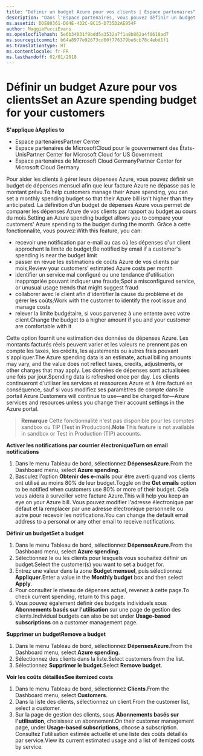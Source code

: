 ```yaml
---
title: "Définir un budget Azure pour vos clients | Espace partenaires"
description: "Dans l'Espace partenaires, vous pouvez définir un budget mensuel par client afin que sa facture Azure ne le surprenne pas à la fin du mois."
ms.assetid: DDE80361-D04E-432C-BC15-D735D2AE954F
author: MaggiePucciEvans
ms.openlocfilehash: 5e6b34031f9bdd5a3532a7f1a8b862a4f0618ad7
ms.sourcegitcommit: b64a8977e92673cd00f776379be6cb78c4ebd1f1
ms.translationtype: HT
ms.contentlocale: fr-FR
ms.lasthandoff: 02/01/2018
---
```

# <a name="set-an-azure-spending-budget-for-your-customers"></a><span data-ttu-id="a7166-103">Définir un budget Azure pour vos clients</span><span class="sxs-lookup"><span data-stu-id="a7166-103">Set an Azure spending budget for your customers</span></span>

**<span data-ttu-id="a7166-104">S'applique à</span><span class="sxs-lookup"><span data-stu-id="a7166-104">Applies to</span></span>**

-  <span data-ttu-id="a7166-105">Espace partenaires</span><span class="sxs-lookup"><span data-stu-id="a7166-105">Partner Center</span></span>
-  <span data-ttu-id="a7166-106">Espace partenaires de MicrosoftCloud pour le gouvernement des États-Unis</span><span class="sxs-lookup"><span data-stu-id="a7166-106">Partner Center for Microsoft Cloud for US Government</span></span>
-  <span data-ttu-id="a7166-107">Espace partenaires de Microsoft Cloud Germany</span><span class="sxs-lookup"><span data-stu-id="a7166-107">Partner Center for Microsoft Cloud Germany</span></span>

<span data-ttu-id="a7166-108">Pour aider les clients à gérer leurs dépenses Azure, vous pouvez définir un budget de dépenses mensuel afin que leur facture Azure ne dépasse pas le montant prévu.</span><span class="sxs-lookup"><span data-stu-id="a7166-108">To help customers manage their Azure spending, you can set a monthly spending budget so that their Azure bill isn’t higher than they anticipated.</span></span> <span data-ttu-id="a7166-109">La définition d'un budget de dépenses Azure vous permet de comparer les dépenses Azure de vos clients par rapport au budget au cours du mois.</span><span class="sxs-lookup"><span data-stu-id="a7166-109">Setting an Azure spending budget allows you to compare your customers' Azure spending to the budget during the month.</span></span> <span data-ttu-id="a7166-110">Grâce à cette fonctionnalité, vous pouvez:</span><span class="sxs-lookup"><span data-stu-id="a7166-110">With this feature, you can:</span></span> 

-   <span data-ttu-id="a7166-111">recevoir une notification par e-mail au cas où les dépenses d'un client approchent la limite de budget;</span><span class="sxs-lookup"><span data-stu-id="a7166-111">Be notified by email if a customer's spending is near the budget limit</span></span>
-   <span data-ttu-id="a7166-112">passer en revue les estimations de coûts Azure de vos clients par mois;</span><span class="sxs-lookup"><span data-stu-id="a7166-112">Review your customers’ estimated Azure costs per month</span></span>
-   <span data-ttu-id="a7166-113">identifier un service mal configuré ou une tendance d'utilisation inappropriée pouvant indiquer une fraude;</span><span class="sxs-lookup"><span data-stu-id="a7166-113">Spot a misconfigured service, or unusual usage trends that might suggest fraud</span></span>
-   <span data-ttu-id="a7166-114">collaborer avec le client afin d'identifier la cause du problème et de gérer les coûts;</span><span class="sxs-lookup"><span data-stu-id="a7166-114">Work with the customer to identify the root issue and manage costs</span></span>
-   <span data-ttu-id="a7166-115">relever la limite budgétaire, si vous parvenez à une entente avec votre client.</span><span class="sxs-lookup"><span data-stu-id="a7166-115">Change the budget to a higher amount if you and your customer are comfortable with it</span></span>

<span data-ttu-id="a7166-116">Cette option fournit une estimation des données de dépenses Azure. Les montants facturés réels peuvent varier et les valeurs ne prennent pas en compte les taxes, les crédits, les ajustements ou autres frais pouvant s'appliquer.</span><span class="sxs-lookup"><span data-stu-id="a7166-116">The Azure spending data is an estimate, actual billing amounts may vary, and the value does not reflect taxes, credits, adjustments, or other charges that may apply.</span></span> <span data-ttu-id="a7166-117">Les données de dépenses sont actualisées une fois par jour.</span><span class="sxs-lookup"><span data-stu-id="a7166-117">Spending data is refreshed once per day.</span></span> <span data-ttu-id="a7166-118">Les clients continueront d'utiliser les services et ressources Azure et à être facturé en conséquence, sauf si vous modifiez ses paramètres de compte dans le portail Azure.</span><span class="sxs-lookup"><span data-stu-id="a7166-118">Customers will continue to use—and be charged for—Azure services and resources unless you change their account settings in the Azure portal.</span></span> 

><span data-ttu-id="a7166-119">**Remarque** Cette fonctionnalité n'est pas disponible pour les comptes sandbox ou TIP (Test in Production).</span><span class="sxs-lookup"><span data-stu-id="a7166-119">**Note**   This feature is not available in sandbox or Test in Production (TIP) accounts.</span></span>

**<span data-ttu-id="a7166-120">Activer les notifications par courrier électronique</span><span class="sxs-lookup"><span data-stu-id="a7166-120">Turn on email notifications</span></span>**
1.  <span data-ttu-id="a7166-121">Dans le menu Tableau de bord, sélectionnez **DépensesAzure**.</span><span class="sxs-lookup"><span data-stu-id="a7166-121">From the Dashboard menu, select **Azure spending**.</span></span>
2.  <span data-ttu-id="a7166-122">Basculez l'option **Obtenir des e-mails** pour être averti quand vos clients ont utilisé au moins 80% de leur budget.</span><span class="sxs-lookup"><span data-stu-id="a7166-122">Toggle on the **Get emails** option to be notified when customers use 80% or more of their budget.</span></span> <span data-ttu-id="a7166-123">Cela vous aidera à surveiller votre facture&nbsp;Azure.</span><span class="sxs-lookup"><span data-stu-id="a7166-123">This will help you keep an eye on your Azure bill.</span></span> <span data-ttu-id="a7166-124">Vous pouvez modifier l'adresse électronique par défaut et la remplacer par une adresse électronique personnelle ou autre pour recevoir les notifications.</span><span class="sxs-lookup"><span data-stu-id="a7166-124">You can change the default email address to a personal or any other email to receive notifications.</span></span>

**<span data-ttu-id="a7166-125">Définir un budget</span><span class="sxs-lookup"><span data-stu-id="a7166-125">Set a budget</span></span>**
1.  <span data-ttu-id="a7166-126">Dans le menu Tableau de bord, sélectionnez **DépensesAzure**.</span><span class="sxs-lookup"><span data-stu-id="a7166-126">From the Dashboard menu, select **Azure spending**.</span></span>
2.  <span data-ttu-id="a7166-127">Sélectionnez le ou les clients pour lesquels vous souhaitez définir un budget.</span><span class="sxs-lookup"><span data-stu-id="a7166-127">Select the customer(s) you want to set a budget for.</span></span> 
3. <span data-ttu-id="a7166-128">Entrez une valeur dans la zone **Budget mensuel**, puis sélectionnez **Appliquer**.</span><span class="sxs-lookup"><span data-stu-id="a7166-128">Enter a value in the **Monthly budget** box and then select **Apply**.</span></span>
4.  <span data-ttu-id="a7166-129">Pour consulter le niveau de dépenses actuel, revenez à cette page.</span><span class="sxs-lookup"><span data-stu-id="a7166-129">To check current spending, return to this page.</span></span>
5.  <span data-ttu-id="a7166-130">Vous pouvez également définir des budgets individuels sous **Abonnements basés sur l'utilisation** sur une page de gestion des clients.</span><span class="sxs-lookup"><span data-stu-id="a7166-130">Individual budgets can also be set under **Usage-based subscriptions** on a customer management page.</span></span>

**<span data-ttu-id="a7166-131">Supprimer un budget</span><span class="sxs-lookup"><span data-stu-id="a7166-131">Remove a budget</span></span>**
1.  <span data-ttu-id="a7166-132">Dans le menu Tableau de bord, sélectionnez **DépensesAzure**.</span><span class="sxs-lookup"><span data-stu-id="a7166-132">From the Dashboard menu, select **Azure spending**.</span></span>
2.  <span data-ttu-id="a7166-133">Sélectionnez des clients dans la liste.</span><span class="sxs-lookup"><span data-stu-id="a7166-133">Select customers from the list.</span></span>
3.  <span data-ttu-id="a7166-134">Sélectionnez **Supprimer le budget**.</span><span class="sxs-lookup"><span data-stu-id="a7166-134">Select **Remove budget**.</span></span>

**<span data-ttu-id="a7166-135">Voir les coûts détaillés</span><span class="sxs-lookup"><span data-stu-id="a7166-135">See itemized costs</span></span>**
1.  <span data-ttu-id="a7166-136">Dans le menu Tableau de bord, sélectionnez **Clients**.</span><span class="sxs-lookup"><span data-stu-id="a7166-136">From the Dashboard menu, select **Customers**.</span></span>
2.  <span data-ttu-id="a7166-137">Dans la liste des clients, sélectionnez un client.</span><span class="sxs-lookup"><span data-stu-id="a7166-137">From the customer list, select a customer.</span></span>
3.  <span data-ttu-id="a7166-138">Sur la page de gestion des clients, sous **Abonnements basés sur l'utilisation**, choisissez un abonnement.</span><span class="sxs-lookup"><span data-stu-id="a7166-138">On their customer management page, under **Usage-based subscriptions**, choose a subscription.</span></span> <span data-ttu-id="a7166-139">Consultez l'utilisation estimée actuelle et une liste des coûts détaillés par service.</span><span class="sxs-lookup"><span data-stu-id="a7166-139">View its current estimated usage and a list of itemized costs by service.</span></span>


 

 



